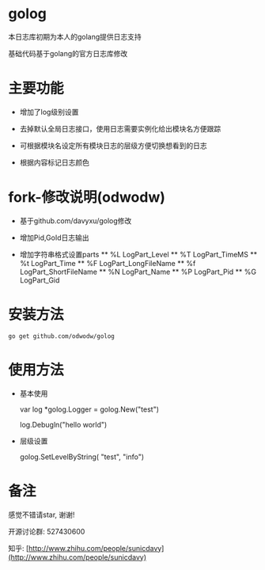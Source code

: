 # golog
本日志库初期为本人的golang提供日志支持

基础代码基于golang的官方日志库修改

# 主要功能

* 增加了log级别设置

* 去掉默认全局日志接口，使用日志需要实例化给出模块名方便跟踪

* 可根据模块名设定所有模块日志的层级方便切换想看到的日志

* 根据内容标记日志颜色

# fork-修改说明(odwodw)

* 基于github.com/davyxu/golog修改

* 增加Pid,GoId日志输出

* 增加字符串格式设置parts
** %L LogPart_Level
** %T LogPart_TimeMS
** %t LogPart_Time
** %F LogPart_LongFileName
** %f LogPart_ShortFileName
** %N LogPart_Name
** %P LogPart_Pid
** %G LogPart_Gid


# 安装方法

	go get github.com/odwodw/golog

# 使用方法

* 基本使用

	var log *golog.Logger = golog.New("test")

	log.Debugln("hello world")

* 层级设置

	golog.SetLevelByString( "test", "info")


# 备注

感觉不错请star, 谢谢!

开源讨论群: 527430600

知乎: [http://www.zhihu.com/people/sunicdavy](http://www.zhihu.com/people/sunicdavy)

